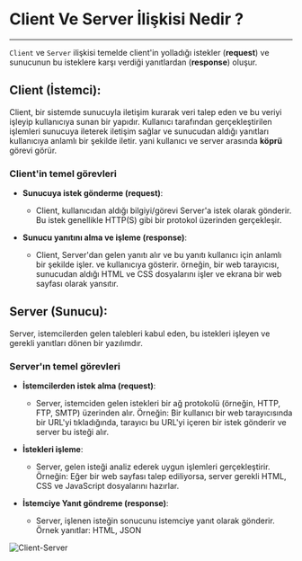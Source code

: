 
# Client Ve Server İlişkisi Nedir ?
-----------------------------------
`Client` ve `Server` ilişkisi temelde client'in yolladığı istekler (**request**) ve sunucunun bu isteklere karşı verdiği yanıtlardan (**response**) oluşur.

## Client (İstemci):
Client, bir sistemde sunucuyla iletişim kurarak veri talep eden ve bu veriyi işleyip kullanıcıya sunan bir yapıdır. Kullanıcı tarafından gerçekleştirilen işlemleri sunucuya ileterek  iletişim sağlar ve sunucudan aldığı yanıtları kullanıcıya anlamlı bir şekilde iletir. yani kullanıcı ve server arasında **köprü** görevi görür.

### Client'in temel görevleri
- **Sunucuya istek gönderme (request)**:
    - Client, kullanıcıdan aldığı bilgiyi/görevi Server'a istek olarak gönderir. Bu istek genellikle HTTP(S) gibi bir protokol üzerinden gerçekleşir.

- **Sunucu yanıtını alma ve işleme (response)**:
    - Client, Server'dan gelen yanıtı alır ve bu yanıtı kullanıcı için anlamlı bir şekilde işler. ve kullanıcıya gösterir. örneğin, bir web tarayıcısı, sunucudan aldığı HTML ve CSS dosyalarını işler ve ekrana bir web sayfası olarak yansıtır.


## Server (Sunucu):
Server, istemcilerden gelen talebleri kabul eden, bu istekleri işleyen ve gerekli yanıtları dönen bir yazılımdır.

### Server'ın temel görevleri
- **İstemcilerden istek alma (request)**:
    - Server, istemciden gelen istekleri bir ağ protokolü (örneğin, HTTP, FTP, SMTP) üzerinden alır. Örneğin: Bir kullanıcı bir web tarayıcısında bir URL'yi tıkladığında, tarayıcı bu URL'yi içeren bir istek gönderir ve server bu isteği alır.

- **İstekleri işleme**:
    - Server, gelen isteği analiz ederek uygun işlemleri gerçekleştirir. Örneğin: Eğer bir web sayfası talep ediliyorsa, server gerekli HTML, CSS ve JavaScript dosyalarını hazırlar.

- **İstemciye Yanıt göndreme (response)**:
    - Server, işlenen isteğin sonucunu istemciye yanıt olarak gönderir. Örnek yanıtlar: HTML, JSON

![Client-Server](https://upload.wikimedia.org/wikipedia/commons/thumb/c/c9/Client-server-model.svg/1200px-Client-server-model.svg.png)
